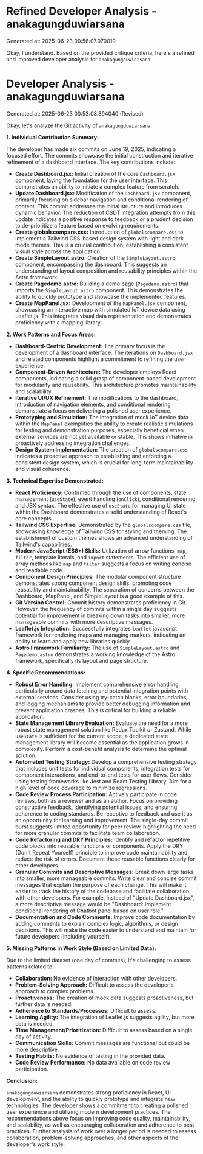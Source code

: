 # Refined Developer Analysis - anakagungduwiarsana
Generated at: 2025-06-23 00:56:07.070019

Okay, I understand. Based on the provided critique criteria, here's a refined and improved developer analysis for `anakagungduwiarsana`:

# Developer Analysis - anakagungduwiarsana
Generated at: 2025-06-23 00:53:08.394040 (Revised)

Okay, let's analyze the Git activity of `anakagungduwiarsana`.

**1. Individual Contribution Summary:**

The developer has made six commits on June 19, 2025, indicating a focused effort. The commits showcase the initial construction and iterative refinement of a dashboard interface.  The key contributions include:

*   **Create Dashboard.jsx:** Initial creation of the core `Dashboard.jsx` component, laying the foundation for the user interface. This demonstrates an ability to initiate a complex feature from scratch.
*   **Update Dashboard.jsx:**  Modification of the `Dashboard.jsx` component, primarily focusing on sidebar navigation and conditional rendering of content. This commit addresses the initial structure and introduces dynamic behavior.  The reduction of CSDT integration attempts from this update indicates a positive response to feedback or a prudent decision to de-prioritize a feature based on evolving requirements.
*   **Create globalscompare.css:** Introduction of `globalscompare.css` to implement a Tailwind CSS-based design system with light and dark mode themes. This is a crucial contribution, establishing a consistent visual style across the application.
*   **Create SimpleLayout.astro:** Creation of the `SimpleLayout.astro` component, encompassing the dashboard. This suggests an understanding of layout composition and reusability principles within the Astro framework.
*   **Create Pagedemo.astro:** Building a demo page (`Pagedemo.astro`) that imports the `SimpleLayout.astro` component. This demonstrates the ability to quickly prototype and showcase the implemented features.
*   **Create MapPanel.jsx:** Development of the `MapPanel.jsx` component, showcasing an interactive map with simulated IoT device data using Leaflet.js. This integrates visual data representation and demonstrates proficiency with a mapping library.

**2. Work Patterns and Focus Areas:**

*   **Dashboard-Centric Development:** The primary focus is the development of a dashboard interface. The iterations on `Dashboard.jsx` and related components highlight a commitment to refining the user experience.
*   **Component-Driven Architecture:** The developer employs React components, indicating a solid grasp of component-based development for modularity and reusability.  This architecture promotes maintainability and scalability.
*   **Iterative UI/UX Refinement:** The modifications to the dashboard, introduction of navigation elements, and conditional rendering demonstrate a focus on delivering a polished user experience.
*   **Prototyping and Simulation:**  The integration of mock IoT device data within the `MapPanel` exemplifies the ability to create realistic simulations for testing and demonstration purposes, especially beneficial when external services are not yet available or stable. This shows initiative in proactively addressing integration challenges.
*   **Design System Implementation:** The creation of `globalscompare.css` indicates a proactive approach to establishing and enforcing a consistent design system, which is crucial for long-term maintainability and visual coherence.

**3. Technical Expertise Demonstrated:**

*   **React Proficiency:** Confirmed through the use of components, state management (`useState`), event handling (`onClick`), conditional rendering, and JSX syntax. The effective use of `useState` for managing UI state within the Dashboard demonstrates a solid understanding of React's core concepts.
*   **Tailwind CSS Expertise:**  Demonstrated by the `globalscompare.css` file, showcasing knowledge of Tailwind CSS for styling and theming. The establishment of custom themes shows an advanced understanding of Tailwind's capabilities.
*   **Modern JavaScript (ES6+) Skills:**  Utilization of arrow functions, `map`, `filter`, template literals, and `import` statements. The efficient use of array methods like `map` and `filter` suggests a focus on writing concise and readable code.
*   **Component Design Principles:** The modular component structure demonstrates strong component design skills, promoting code reusability and maintainability. The separation of concerns between the Dashboard, MapPanel, and SimpleLayout is a good example of this.
*   **Git Version Control:**  Commit history demonstrates proficiency in Git.  However, the frequency of commits within a single day suggests potential for improvement in breaking down tasks into smaller, more manageable commits with more descriptive messages.
*   **Leaflet.js Integration:** Successfully integrates `leaflet` javascript framework for rendering maps and managing markers, indicating an ability to learn and apply new libraries quickly.
*   **Astro Framework Familiarity:**  The use of `SimpleLayout.astro` and `Pagedemo.astro` demonstrates a working knowledge of the Astro framework, specifically its layout and page structure.

**4. Specific Recommendations:**

*   **Robust Error Handling:** Implement comprehensive error handling, particularly around data fetching and potential integration points with external services.  Consider using try-catch blocks, error boundaries, and logging mechanisms to provide better debugging information and prevent application crashes. This is critical for building a reliable application.
*   **State Management Library Evaluation:**  Evaluate the need for a more robust state management solution like Redux Toolkit or Zustand. While `useState` is sufficient for the current scope, a dedicated state management library will become essential as the application grows in complexity. Perform a cost-benefit analysis to determine the optimal solution.
*   **Automated Testing Strategy:**  Develop a comprehensive testing strategy that includes unit tests for individual components, integration tests for component interactions, and end-to-end tests for user flows.  Consider using testing frameworks like Jest and React Testing Library. Aim for a high level of code coverage to minimize regressions.
*   **Code Review Process Participation:** Actively participate in code reviews, both as a reviewer and as an author.  Focus on providing constructive feedback, identifying potential issues, and ensuring adherence to coding standards.  Be receptive to feedback and use it as an opportunity for learning and improvement. The single-day commit burst suggests limited opportunity for peer review, highlighting the need for more granular commits to facilitate team collaboration.
*   **Code Refactoring and DRY Principles:**  Identify and refactor repetitive code blocks into reusable functions or components.  Apply the DRY (Don't Repeat Yourself) principle to improve code maintainability and reduce the risk of errors.  Document these reusable functions clearly for other developers.
*   **Granular Commits and Descriptive Messages:** Break down large tasks into smaller, more manageable commits.  Write clear and concise commit messages that explain the purpose of each change. This will make it easier to track the history of the codebase and facilitate collaboration with other developers. For example, instead of "Update Dashboard.jsx", a more descriptive message would be "Dashboard: Implement conditional rendering of Chatbot panel based on user role."
*   **Documentation and Code Comments:** Improve code documentation by adding comments to explain complex logic, algorithms, or design decisions. This will make the code easier to understand and maintain for future developers (including yourself).

**5. Missing Patterns in Work Style (Based on Limited Data):**

Due to the limited dataset (one day of commits), it's challenging to assess patterns related to:

*   **Collaboration:**  No evidence of interaction with other developers.
*   **Problem-Solving Approach:** Difficult to assess the developer's approach to complex problems.
*   **Proactiveness:** The creation of mock data suggests proactiveness, but further data is needed.
*   **Adherence to Standards/Processes:** Difficult to assess.
*   **Learning Agility:** The integration of Leaflet.js suggests agility, but more data is needed.
*   **Time Management/Prioritization:**  Difficult to assess based on a single day of activity.
*   **Communication Skills:**  Commit messages are functional but could be more descriptive.
*   **Testing Habits:** No evidence of testing in the provided data.
*   **Code Review Performance:** No data available on code review participation.

**Conclusion:**

`anakagungduwiarsana` demonstrates strong proficiency in React, UI development, and the ability to quickly prototype and integrate new technologies. The developer shows a commitment to creating a polished user experience and utilizing modern development practices. The recommendations above focus on improving code quality, maintainability, and scalability, as well as encouraging collaboration and adherence to best practices. Further analysis of work over a longer period is needed to assess collaboration, problem-solving approaches, and other aspects of the developer's work style.
